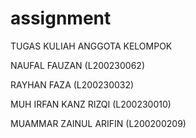 # assignment
TUGAS KULIAH
ANGGOTA KELOMPOK 

NAUFAL FAUZAN (L200230062)

RAYHAN FAZA (L200230032)

MUH IRFAN KANZ RIZQI (L200230010)

MUAMMAR ZAINUL ARIFIN (L200200209)
